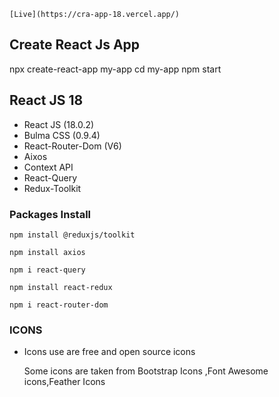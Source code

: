 

    [Live](https://cra-app-18.vercel.app/)  


## Create React Js App
   
   npx create-react-app my-app
   cd my-app
   npm start


##	React JS	18

- React JS (18.0.2)
- Bulma CSS (0.9.4)
- React-Router-Dom (V6) 
- Aixos
- Context API
- React-Query
- Redux-Toolkit


### Packages Install 

    npm install @reduxjs/toolkit

    npm install axios

    npm i react-query

    npm install react-redux

    npm i react-router-dom


### ICONS 

 - Icons use are free and open source icons

   Some icons are taken from Bootstrap Icons ,Font Awesome icons,Feather Icons





